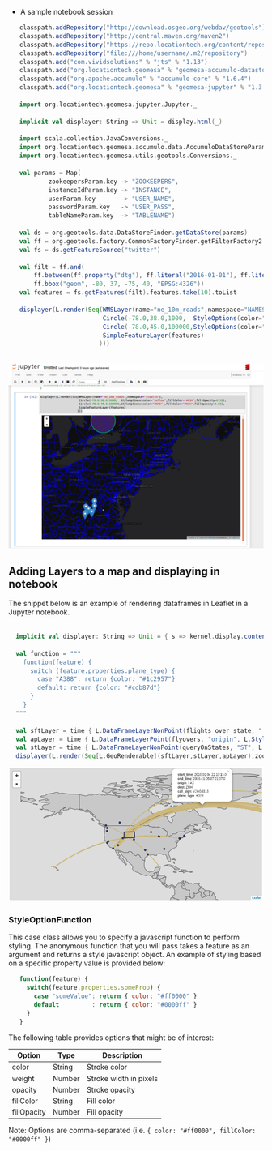 * A sample notebook session

```scala
   classpath.addRepository("http://download.osgeo.org/webdav/geotools")
   classpath.addRepository("http://central.maven.org/maven2")
   classpath.addRepository("https://repo.locationtech.org/content/repositories/geomesa-releases")
   classpath.addRepository("file:///home/username/.m2/repository")
   classpath.add("com.vividsolutions" % "jts" % "1.13")
   classpath.add("org.locationtech.geomesa" % "geomesa-accumulo-datastore" % "1.3.0")
   classpath.add("org.apache.accumulo" % "accumulo-core" % "1.6.4")
   classpath.add("org.locationtech.geomesa" % "geomesa-jupyter" % "1.3.0")
   
   import org.locationtech.geomesa.jupyter.Jupyter._
   
   implicit val displayer: String => Unit = display.html(_)
   
   import scala.collection.JavaConversions._
   import org.locationtech.geomesa.accumulo.data.AccumuloDataStoreParams._
   import org.locationtech.geomesa.utils.geotools.Conversions._
   
   val params = Map(
           zookeepersParam.key -> "ZOOKEEPERS",
           instanceIdParam.key -> "INSTANCE",
           userParam.key       -> "USER_NAME",
           passwordParam.key   -> "USER_PASS",
           tableNameParam.key  -> "TABLENAME")
   
   val ds = org.geotools.data.DataStoreFinder.getDataStore(params)
   val ff = org.geotools.factory.CommonFactoryFinder.getFilterFactory2
   val fs = ds.getFeatureSource("twitter")
   
   val filt = ff.and(
       ff.between(ff.property("dtg"), ff.literal("2016-01-01"), ff.literal("2016-05-01")), 
       ff.bbox("geom", -80, 37, -75, 40, "EPSG:4326"))
   val features = fs.getFeatures(filt).features.take(10).toList
   
   displayer(L.render(Seq(WMSLayer(name="ne_10m_roads",namespace="NAMESPACE"),
                          Circle(-78.0,38.0,1000,  StyleOptions(color="yellow",fillColor="#63A",fillOpacity=0.5)),
                          Circle(-78.0,45.0,100000,StyleOptions(color="#0A5" ,fillColor="#63A",fillOpacity=0.5)),
                          SimpleFeatureLayer(features)
                         )))
   

```

![ScreenShot](assets/Jupyter.png)

## Adding Layers to a map and displaying in notebook

The snippet below is an example of rendering dataframes in Leaflet in a Jupyter notebook.

```scala

  implicit val displayer: String => Unit = { s => kernel.display.content("text/html", s) }
  
  val function = """
    function(feature) {
      switch (feature.properties.plane_type) {
        case "A388": return {color: "#1c2957"}
        default: return {color: "#cdb87d"}
      }
    }
  """
  
  val sftLayer = time { L.DataFrameLayerNonPoint(flights_over_state, "__fid__", L.StyleOptionFunction(function)) }
  val apLayer = time { L.DataFrameLayerPoint(flyovers, "origin", L.StyleOptions(color="#1c2957", fillColor="#cdb87d"), 2.5) }
  val stLayer = time { L.DataFrameLayerNonPoint(queryOnStates, "ST", L.StyleOptions(color="#1c2957", fillColor="#cdb87d", fillOpacity= 0.45)) }
  displayer(L.render(Seq[L.GeoRenderable](sftLayer,stLayer,apLayer),zoom = 1, path = "path/to/files"))
```

![ScreenShot](assets/Leaflet.png)

### StyleOptionFunction
This case class allows you to specify a javascript function to perform styling. The anonymous function
that you will pass takes a feature as an argument and returns a style javascript object. An example of styling
based on a specific property value is provided below:

```javascript
   function(feature) { 
     switch(feature.properties.someProp) {
       case "someValue": return { color: "#ff0000" }
       default         : return { color: "#0000ff" }
     }
   }
```

The following table provides options that might be of interest:


| Option       | Type        | Description            |
| ------------ | ----------- | ---------------------- |
| color        | String      | Stroke color           |
| weight       | Number      | Stroke width in pixels |
| opacity      | Number      | Stroke opacity         |
| fillColor    | String      | Fill color             |
| fillOpacity  | Number      | Fill opacity           |
 
Note: Options are comma-separated (i.e. ```{ color: "#ff0000", fillColor: "#0000ff" }```)
